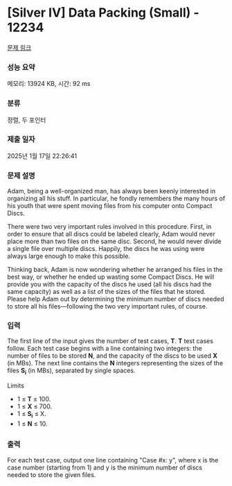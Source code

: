 # [Silver IV] Data Packing (Small) - 12234 

[문제 링크](https://www.acmicpc.net/problem/12234) 

### 성능 요약

메모리: 13924 KB, 시간: 92 ms

### 분류

정렬, 두 포인터

### 제출 일자

2025년 1월 17일 22:26:41

### 문제 설명

<p>Adam, being a well-organized man, has always been keenly interested in organizing all his stuff. In particular, he fondly remembers the many hours of his youth that were spent moving files from his computer onto Compact Discs.</p>

<p>There were two very important rules involved in this procedure. First, in order to ensure that all discs could be labeled clearly, Adam would never place more than two files on the same disc. Second, he would never divide a single file over multiple discs. Happily, the discs he was using were always large enough to make this possible.</p>

<p>Thinking back, Adam is now wondering whether he arranged his files in the best way, or whether he ended up wasting some Compact Discs. He will provide you with the capacity of the discs he used (all his discs had the same capacity) as well as a list of the sizes of the files that he stored. Please help Adam out by determining the minimum number of discs needed to store all his files—following the two very important rules, of course.</p>

### 입력 

 <p>The first line of the input gives the number of test cases, <strong>T</strong>. <strong>T</strong> test cases follow. Each test case begins with a line containing two integers: the number of files to be stored <strong>N</strong>, and the capacity of the discs to be used <strong>X</strong> (in MBs). The next line contains the <strong>N</strong> integers representing the sizes of the files <strong>S</strong><strong><sub>i</sub></strong> (in MBs), separated by single spaces.</p>

<p>Limits</p>

<ul>
	<li>1 ≤ <strong>T</strong> ≤ 100.</li>
	<li>1 ≤ <strong>X</strong> ≤ 700.</li>
	<li>1 ≤ <strong>S</strong><strong><sub>i</sub></strong> ≤ X.</li>
	<li><span style="line-height:1.6em">1 ≤ </span><strong style="line-height:1.6em">N</strong><span style="line-height:1.6em"> ≤ 10.</span></li>
</ul>

### 출력 

 <p>For each test case, output one line containing "Case #x: y", where x is the case number (starting from 1) and y is the minimum number of discs needed to store the given files.</p>

